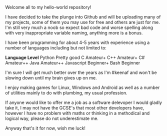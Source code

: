 Welcome all to my hello-world repository!

I have decided to take the plunge into Github and will be uploading many of my projects, some of them you may use 
for free and others are just for me. I'm still very much a noob so expect bad code and worse spelling along with 
very inappropriate variable naming, anything more is a bonus.

I have been programming for about 4-5 years with experience using a number of languages including but not limited to:

**Language      Level**
  Python       	Pretty good
  C            	Amateur+
  C++          	Amateur+
  C#           	Amateur++
  Java         	Amateur++ 
  Javascript   	Beginner+
  Bash        	Beginner
  
I'm sure I will get much better over the years as I'm #keenaf and won't be slowing down until my brain gives up on me.

I enjoy making games for Linux, Windows and Android as well as a number of utilities mainly to do with plumbing, my 
usual profession.

If anyone would like to offer me a job as a software delevoper I would gladly take it, I may not have the GCSE's that 
most other developers have, however I have no problem with maths or thinking in a methodical and logical way, please 
do not underestimate me. 

Anyway that's it for now, wish me luck!
